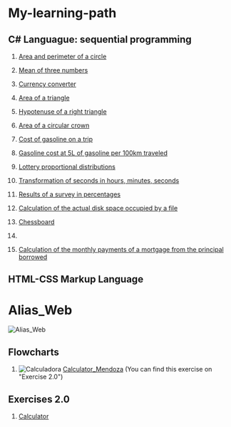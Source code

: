 # My-learning-path

## C# Languague: sequential programming

1. [Area and perimeter of a circle](https://raw.githubusercontent.com/Matias-14/My-learning-path/main/Sequential%20programming/ejercicio_1_Matias.cs)

2. [Mean of three numbers](https://raw.githubusercontent.com/Matias-14/My-learning-path/main/Sequential%20programming/Ejercicio_2_Matias.cs)
  
3. [Currency converter](https://raw.githubusercontent.com/Matias-14/My-learning-path/main/Sequential%20programming/Ejercicio_3_Matias.cs)
  
4. [Area of a triangle](https://raw.githubusercontent.com/Matias-14/My-learning-path/main/Sequential%20programming/Ejercicio_4_Matias.cs)
  
5. [Hypotenuse of a right triangle](https://raw.githubusercontent.com/Matias-14/My-learning-path/main/Sequential%20programming/Ejercicio_5_Matias.cs)
  
6. [Area of a circular crown](https://raw.githubusercontent.com/Matias-14/My-learning-path/main/Sequential%20programming/Ejercicio_6_Matias.cs)

7. [Cost of gasoline on a trip](https://raw.githubusercontent.com/Matias-14/My-learning-path/main/Sequential%20programming/Ejercicio_7_Matias.cs)

8. [Gasoline cost at 5L of gasoline per 100km traveled](https://raw.githubusercontent.com/Matias-14/My-learning-path/main/Sequential%20programming/Ejercicio_8_Matias.cs)

9. [Lottery proportional distributions](https://raw.githubusercontent.com/Matias-14/My-learning-path/main/Sequential%20programming/Ejercicio_9_Matias.cs)
  
10. [Transformation of seconds in hours, minutes, seconds](https://raw.githubusercontent.com/Matias-14/My-learning-path/main/Sequential%20programming/Ejercicio_10_Matias.cs)

11. [Results of a survey in percentages](https://raw.githubusercontent.com/Matias-14/My-learning-path/main/Sequential%20programming/ejercicio_once.cs)

12. [Calculation of the actual disk space occupied by a file](https://raw.githubusercontent.com/Matias-14/My-learning-path/main/Sequential%20programming/ejercicio_doce.cs)

13. [Chessboard](https://raw.githubusercontent.com/Matias-14/My-learning-path/main/Sequential%20programming/ejercicio.trece.cs)

14.

15. [Calculation of the monthly payments of a mortgage from the principal borrowed](https://raw.githubusercontent.com/Matias-14/My-learning-path/main/Sequential%20programming/Ejericio_quince.cs)


## HTML-CSS Markup Language

# Alias_Web
![Alias_Web](https://user-images.githubusercontent.com/123888488/223516447-b3096b36-7b99-45dc-9832-251d13cbfb3a.jpeg)



## Flowcharts

1. ![Calculadora](https://user-images.githubusercontent.com/123888488/223506486-e2e40c12-d6f3-469f-a37a-4906b04da0f1.png)
	[Calculator_Mendoza](https://raw.githubusercontent.com/Matias-14/My-learning-path/main/10/Exercises%202.0/Calculator_Matias.cs) (You can find this exercise on "Exercise 2.0")
	
	
## Exercises 2.0
1. [Calculator](https://raw.githubusercontent.com/Matias-14/My-learning-path/main/10/Exercises%202.0/Calculator_Matias.cs)
	

